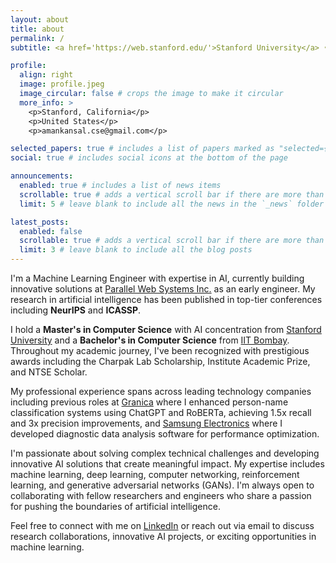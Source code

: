 ```yaml
---
layout: about
title: about
permalink: /
subtitle: <a href='https://web.stanford.edu/'>Stanford University</a> • <a href='https://parallel.sh/'>Parallel Web Systems Inc.</a>

profile:
  align: right
  image: profile.jpeg
  image_circular: false # crops the image to make it circular
  more_info: >
    <p>Stanford, California</p>
    <p>United States</p>
    <p>amankansal.cse@gmail.com</p>

selected_papers: true # includes a list of papers marked as "selected={true}"
social: true # includes social icons at the bottom of the page

announcements:
  enabled: true # includes a list of news items
  scrollable: true # adds a vertical scroll bar if there are more than 3 news items
  limit: 5 # leave blank to include all the news in the `_news` folder

latest_posts:
  enabled: false
  scrollable: true # adds a vertical scroll bar if there are more than 3 new posts items
  limit: 3 # leave blank to include all the blog posts
---
```


I'm a Machine Learning Engineer with expertise in AI, currently building innovative solutions at [Parallel Web Systems Inc.](https://parallel.sh/) as an early engineer. My research in artificial intelligence has been published in top-tier conferences including **NeurIPS** and **ICASSP**.

I hold a **Master's in Computer Science** with AI concentration from [Stanford University](https://www.stanford.edu/) and a **Bachelor's in Computer Science** from [IIT Bombay](https://www.iitb.ac.in/). Throughout my academic journey, I've been recognized with prestigious awards including the Charpak Lab Scholarship, Institute Academic Prize, and NTSE Scholar.

My professional experience spans across leading technology companies including previous roles at [Granica](https://granica.ai/) where I enhanced person-name classification systems using ChatGPT and RoBERTa, achieving 1.5x recall and 3x precision improvements, and [Samsung Electronics](https://www.samsung.com/) where I developed diagnostic data analysis software for performance optimization.

I'm passionate about solving complex technical challenges and developing innovative AI solutions that create meaningful impact. My expertise includes machine learning, deep learning, computer networking, reinforcement learning, and generative adversarial networks (GANs). I'm always open to collaborating with fellow researchers and engineers who share a passion for pushing the boundaries of artificial intelligence.

Feel free to connect with me on [LinkedIn](https://www.linkedin.com/in/kansalaman) or reach out via email to discuss research collaborations, innovative AI projects, or exciting opportunities in machine learning.
